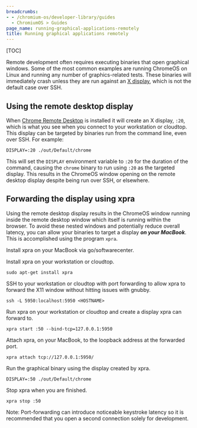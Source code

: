 ```yaml
---
breadcrumbs:
- - /chromium-os/developer-library/guides
  - ChromiumOS > Guides
page_name: running-graphical-applications-remotely
title: Running graphical applications remotely
---
```


[TOC]

Remote development often requires executing binaries that open graphical
windows. Some of the most common examples are running ChromeOS on Linux and
running any number of graphics-related tests. These binaries will immediately
crash unless they are run against an
[X display](https://en.wikipedia.org/wiki/X_Window_System), which is not the
default case over SSH.

## Using the remote desktop display

When [Chrome Remote Desktop](https://remotedesktop.corp.google.com/) is
installed it will create an X display, `:20`, which is what you see when you
connect to your workstation or cloudtop. This display can be targeted by
binaries run from the command line, even over SSH. For example:

```shell
DISPLAY=:20 ./out/Default/chrome
```

This will set the `DISPLAY` environment variable to `:20` for the duration of
the command, causing the `chrome` binary to run using `:20` as the targeted
display. This results in the ChromeOS window opening on the remote desktop
display despite being run over SSH, or elsewhere.

## Forwarding the display using xpra

Using the remote desktop display results in the ChromeOS window running inside
the remote desktop window which itself is running within the browser. To avoid
these nested windows and potentially reduce overall latency, you can allow your
binaries to target a display ***on your MacBook***. This is accomplished using
the program `xpra`.

Install xpra on your MacBook via go/softwarecenter.

Install xpra on your workstation or cloudtop.

```shell
sudo apt-get install xpra
```

SSH to your workstation or cloudtop with port forwarding to allow xpra to
forward the X11 window without hitting issues with gnubby.

```shell
ssh -L 5950:localhost:5950 <HOSTNAME>
```

Run xpra on your workstation or cloudtop and create a display xpra can forward
to.

```shell
xpra start :50 --bind-tcp=127.0.0.1:5950
```

Attach xpra, on your MacBook, to the loopback address at the forwarded port.

```shell
xpra attach tcp://127.0.0.1:5950/
```

Run the graphical binary using the display created by xpra.

```shell
DISPLAY=:50 ./out/Default/chrome
```

Stop xpra when you are finished.

```shell
xpra stop :50
```

Note: Port-forwarding can introduce noticeable keystroke latency so it is
recommended that you open a second connection solely for development.
